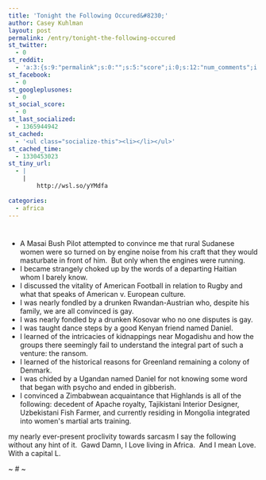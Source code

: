 ```yaml
---
title: 'Tonight the Following Occured&#8230;'
author: Casey Kuhlman
layout: post
permalink: /entry/tonight-the-following-occured
st_twitter:
  - 0
st_reddit:
  - 'a:3:{s:9:"permalink";s:0:"";s:5:"score";i:0;s:12:"num_comments";i:0;}'
st_facebook:
  - 0
st_googleplusones:
  - 0
st_social_score:
  - 0
st_last_socialized:
  - 1365944942
st_cached:
  - '<ul class="socialize-this"><li></li></ul>'
st_cached_time:
  - 1330453023
st_tiny_url:
  - |
    |
        http://wsl.so/yYMdfa
        
categories:
  - africa
---
```

# 

*   A Masai Bush Pilot attempted to convince me that rural Sudanese women were so turned on by engine noise from his craft that they would masturbate in front of him.  But only when the engines were running.
*   I became strangely choked up by the words of a departing Haitian whom I barely know.
*   I discussed the vitality of American Football in relation to Rugby and what that speaks of American v. European culture.
*   I was nearly fondled by a drunken Rwandan-Austrian who, despite his family, we are all convinced is gay.
*   I was nearly fondled by a drunken Kosovar who no one disputes is gay.
*   I was taught dance steps by a good Kenyan friend named Daniel.
*   I learned of the intricacies of kidnappings near Mogadishu and how the groups there seemingly fail to understand the integral part of such a venture: the ransom.
*   I learned of the historical reasons for Greenland remaining a colony of Denmark.
*   I was chided by a Ugandan named Daniel for not knowing some word that began with psycho and ended in gibberish.
*   I convinced a Zimbabwean acquaintance that Highlands is all of the following: decedent of Apache royalty, Tajikistani Interior Designer, Uzbekistani Fish Farmer, and currently residing in Mongolia integrated into women's martial arts training.

my nearly ever-present proclivity towards sarcasm I say the following without any hint of it.  Gawd Damn, I Love living in Africa.  And I mean Love.  With a capital L.

~ # ~